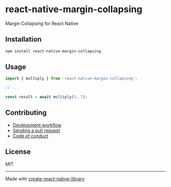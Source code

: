 # react-native-margin-collapsing

Margin Collapsing for React Native

## Installation


```sh
npm install react-native-margin-collapsing
```


## Usage


```js
import { multiply } from 'react-native-margin-collapsing';

// ...

const result = await multiply(3, 7);
```


## Contributing

- [Development workflow](CONTRIBUTING.md#development-workflow)
- [Sending a pull request](CONTRIBUTING.md#sending-a-pull-request)
- [Code of conduct](CODE_OF_CONDUCT.md)

## License

MIT

---

Made with [create-react-native-library](https://github.com/callstack/react-native-builder-bob)
